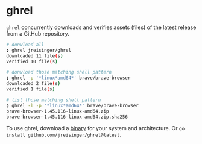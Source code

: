 # ghrel

`ghrel` concurrently downloads and verifies assets (files) of the latest release from a GitHub repository.

```sh
# donwload all
❯ ghrel jreisinger/ghrel
downloaded 11 file(s)
verified 10 file(s)

# donwload those matching shell pattern
❯ ghrel -p '*linux*amd64*' brave/brave-browser
downloaded 2 file(s)
verified 1 file(s)

# list those matching shell pattern
❯ ghrel -l -p '*linux*amd64*' brave/brave-browser
brave-browser-1.45.116-linux-amd64.zip
brave-browser-1.45.116-linux-amd64.zip.sha256
```

To use ghrel, download a [binary](https://github.com/jreisinger/ghrel/releases) for your system and architecture. Or `go install github.com/jreisinger/ghrel@latest`.
